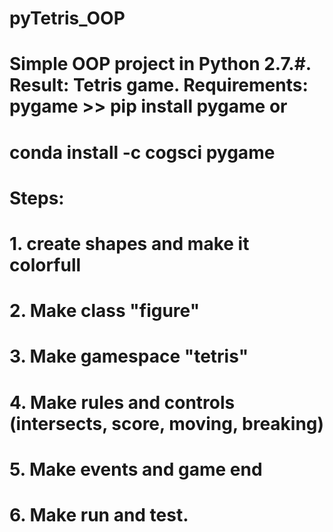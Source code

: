 # pyTetris_OOP

# Simple OOP project in Python 2.7.#. Result: Tetris game. Requirements: pygame >> pip install pygame or
# conda install -c cogsci pygame

# Steps:
# 1. create shapes and make it colorfull
# 2. Make class "figure"
# 3. Make gamespace "tetris"
# 4. Make rules and controls (intersects, score, moving, breaking)
# 5. Make events and game end
# 6. Make run and test.
